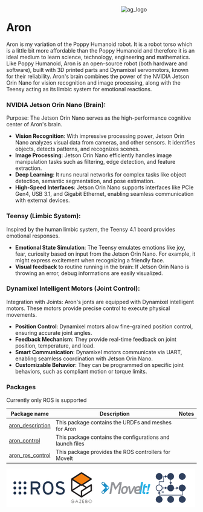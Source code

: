 <img align="right" src="https://github.com/andreagavazzi/ag_perception/blob/main/assets/ag_logo.jpg" alt="ag_logo" width="200"/>  

# Aron
Aron is my variation of the Poppy Humanoid robot. It is a robot torso which is a little bit more affordable than the Poppy Humanoid and therefore it is an ideal medium to learn science, technology, engineering and mathematics.
Like Poppy Humanoid, Aron is an open-source robot (both hardware and software), built with 3D printed parts and Dynamixel servomotors, known for their reliability.
Aron's brain combines the power of the NVIDIA Jetson Orin Nano for vision recognition and image processing, along with the Teensy acting as its limbic system for emotional reactions.

### NVIDIA Jetson Orin Nano (Brain):
Purpose: The Jetson Orin Nano serves as the high-performance cognitive center of Aron's brain.
- **Vision Recognition**: With impressive processing power, Jetson Orin Nano analyzes visual data from cameras, and other sensors. It identifies objects, detects patterns, and recognizes scenes.
- **Image Processing**: Jetson Orin Nano efficiently handles image manipulation tasks such as filtering, edge detection, and feature extraction.
- **Deep Learning**: It runs neural networks for complex tasks like object detection, semantic segmentation, and pose estimation.
- **High-Speed Interfaces**: Jetson Orin Nano supports interfaces like PCIe Gen4, USB 3.1, and Gigabit Ethernet, enabling seamless communication with external devices.  

### Teensy (Limbic System):
Inspired by the human limbic system, the Teensy 4.1 board provides emotional responses.
- **Emotional State Simulation**: The Teensy emulates emotions like joy, fear, curiosity based on input from the Jetson Orin Nano. For example, it might express excitement when recognizing a friendly face.
- **Visual feedback** to routine running in the brain: If Jetson Orin Nano is throwing an error, debug informations are easily visualized.

### Dynamixel Intelligent Motors (Joint Control):
Integration with Joints: Aron's jonts are equipped with Dynamixel intelligent motors. These motors provide precise control to execute physical movements.
- **Position Control**: Dynamixel motors allow fine-grained position control, ensuring accurate joint angles.
- **Feedback Mechanism**: They provide real-time feedback on joint position, temperature, and load.
- **Smart Communication**: Dynamixel motors communicate via UART, enabling seamless coordination with Jetson Orin Nano.
- **Customizable Behavior**: They can be programmed on specific joint behaviors, such as compliant motion or torque limits.  

### Packages
Currently only ROS is supported

| Package name | Description | Notes |
| -------- | ----------- | :-----------: |
| [aron_description](https://github.com/andreagavazzi/aron_description) | This package contains the URDFs and meshes for Aron |  |
| [aron_control](https://github.com/andreagavazzi/aron_control) | This package contains the configurations and launch files |  |
| [aron_ros_control](https://github.com/andreagavazzi/aron_ros_control) | This package provides the ROS controllers for MoveIt  |  |    

 <p align="left">
  <img width="500" src="https://github.com/andreagavazzi/aron/blob/main/pics/ros_gazebo.png" alt="ag_logo">
</p>


